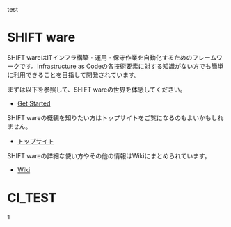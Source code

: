 test
# SHIFT ware

SHIFT wareはITインフラ構築・運用・保守作業を自動化するためのフレームワークです。Infrastructure as Codeの各技術要素に対する知識がない方でも簡単に利用できることを目指して開発されています。

まずは以下を参照して、SHIFT wareの世界を体感してください。
* [Get Started](https://github.com/SHIFT-ware/shift_ware/wiki/Get-Started)

SHIFT wareの概観を知りたい方はトップサイトをご覧になるのもよいかもしれません。
* [トップサイト](https://shift-ware.github.io/ja/)

SHIFT wareの詳細な使い方やその他の情報はWikiにまとめられています。
* [Wiki](https://github.com/SHIFT-ware/shift_ware/wiki)

# CI_TEST
1
